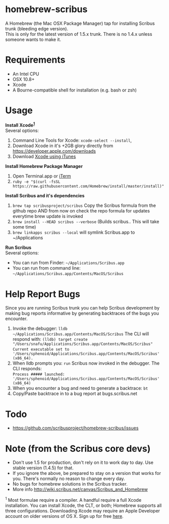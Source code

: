 homebrew-scribus
================
A Homebrew (the Mac OSX Package Manager) tap for installing Scribus trunk (bleeding edge version).  
This is only for the latest version of 1.5.x trunk. There is no 1.4.x unless someone wants to make it. 


Requirements
============
* An Intel CPU
* OSX 10.8+
* Xcode
* A Bourne-compatible shell for installation (e.g. bash or zsh)

Usage
=====

**Install Xcode<sup>[1](#1)</sup>**  
Several options:  
1. Command Line Tools for Xcode: `xcode-select --install`,  
2. Download Xcode in it's +2GB glory directly from https://developer.apple.com/downloads  
3. Download [Xcode using iTunes](https://itunes.apple.com/us/app/xcode/id497799835) 

**Install Homebrew Package Manager**   
1. Open Terminal.app or [iTerm](http://iterm2.com)  
2. ``ruby -e "$(curl -fsSL https://raw.githubusercontent.com/Homebrew/install/master/install)"`` 

**Install Scribus and it's dependencies**  
1. ``brew tap scribusproject/scribus`` Copy the Scribus formula from the github repo AND from now on check the repo formula for updates everytime brew update is invoked  
2. ``brew install --HEAD scribus --verbose`` (Builds scribus.. This will take some time)  
3. ``brew linkapps scribus --local`` will symlink Scribus.app to ~/Applications  

**Run Scribus**  
Several options:  
* You can run from Finder: ``~/Applications/Scribus.app``  
* You can run from command line:  ``~/Applications/Scribus.app/Contents/MacOS/Scribus``  

Help Report Bugs
================
Since you are running Scribus trunk you can help Scribus development by making bug reports informative by generating backtraces of the bugs you encounter.  
1. Invoke the debugger: ``lldb ~/Applications/Scribus.app/Contents/MacOS/Scribus`` The CLI will respond with:
     ``(lldb) target create "/Users/snafu/Applications/Scribus.app/Contents/MacOS/Scribus"``  
     ``Current executable set to '/Users/sphenoid/Applications/Scribus.app/Contents/MacOS/Scribus' (x86_64).``  
2. When lldb prompts you: ``run`` Scribus now invoked in the debugger. The CLI responds:  
     ``Process ##### launched: '/Users/sphenoid/Applications/Scribus.app/Contents/MacOS/Scribus' (x86_64)``  
3. When you encounter a bug and need to generate a backtrace: ``bt``  
4. Copy/Paste backtrace in to a bug report at bugs.scribus.net  

Todo
====
* https://github.com/scribusproject/homebrew-scribus/issues


Note (from the Scribus core devs)
====
*  Don't use 1.5 for production, don't rely on it to work day to day. Use stable version (1.4.5) for that.
*  If you ignore the above, be prepared to stay on a version that works for you. There's normally no
     reason to change every day.
*  No bugs for homebrew solutions in the Scribus tracker.
*  More info http://wiki.scribus.net/canvas/Scribus_and_Homebrew


<a name="1"><sup>1</sup></a> Most formulae require a compiler. A handful require a full Xcode
    installation. You can install Xcode, the CLT, or both; Homebrew
    supports all three configurations. Downloading Xcode may require an Apple Developer account on older versions of OS X. Sign up for free [here](https://developer.apple.com/register/index.action).
